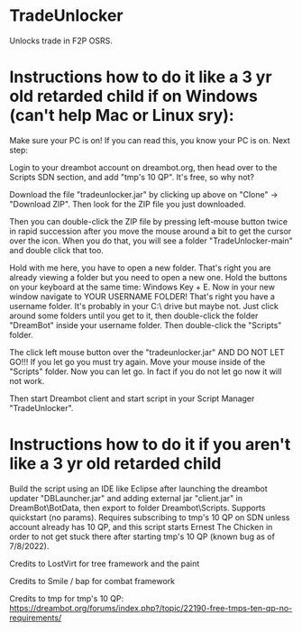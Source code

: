 # TradeUnlocker
Unlocks trade in F2P OSRS. 


# Instructions how to do it like a 3 yr old retarded child if on Windows (can't help Mac or Linux sry):

Make sure your PC is on! If you can read this, you know your PC is on. Next step:

Login to your dreambot account on dreambot.org, then head over to the Scripts SDN section, and add "tmp's 10 QP". It's free, so why not?

Download the file "tradeunlocker.jar" by clicking up above on "Clone" -> "Download ZIP". Then look for the ZIP file you just downloaded.

Then you can double-click the ZIP file by pressing left-mouse button twice in rapid succession after you move the mouse around a bit to get the cursor over the icon. When you do that, you will see a folder "TradeUnlocker-main" and double click that too. 

Hold with me here, you have to open a new folder. That's right you are already viewing a folder but you need to open a new one. Hold the buttons on your keyboard at the same time: Windows Key + E. Now in your new window navigate to YOUR USERNAME FOLDER! That's right you have a username folder. It's probably in your C:\ drive but maybe not. Just click around some folders until you get to it, then double-click the folder "DreamBot" inside your username folder. Then double-click the "Scripts" folder. 

The click left mouse button over the "tradeunlocker.jar" AND DO NOT LET GO!!! If you let go you must try again. Move your mouse inside of the "Scripts" folder. Now you can let go. In fact if you do not let go now it will not work.

 Then start Dreambot client and start script in your Script Manager "TradeUnlocker".

# Instructions how to do it if you aren't like a 3 yr old retarded child

Build the script using an IDE like Eclipse after launching the dreambot updater "DBLauncher.jar" and adding external jar "client.jar" in DreamBot\BotData, then export to folder Dreambot\Scripts. Supports quickstart (no params). Requires subscribing to tmp's 10 QP on SDN unless account already has 10 QP, and this script starts Ernest The Chicken in order to not get stuck there after starting tmp's 10 QP (known bug as of 7/8/2022).



Credits to LostVirt for tree framework and the paint

Credits to Smile / bap for combat framework

Credits to tmp for tmp's 10 QP: https://dreambot.org/forums/index.php?/topic/22190-free-tmps-ten-qp-no-requirements/

